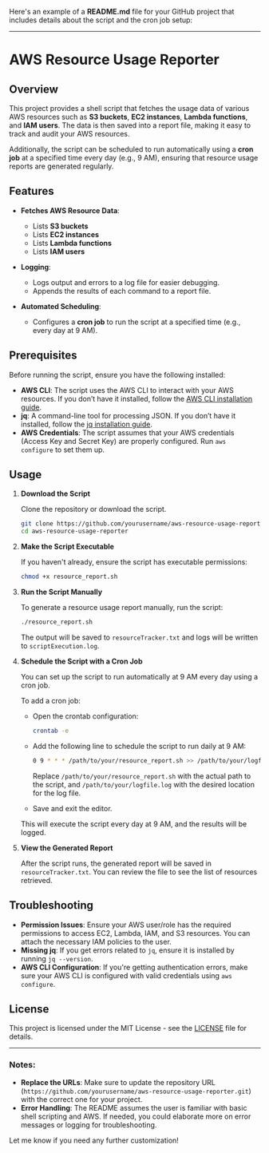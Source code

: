 Here's an example of a **README.md** file for your GitHub project that includes details about the script and the cron job setup:

---

# AWS Resource Usage Reporter

## Overview

This project provides a shell script that fetches the usage data of various AWS resources such as **S3 buckets**, **EC2 instances**, **Lambda functions**, and **IAM users**. The data is then saved into a report file, making it easy to track and audit your AWS resources.

Additionally, the script can be scheduled to run automatically using a **cron job** at a specified time every day (e.g., 9 AM), ensuring that resource usage reports are generated regularly.

## Features

- **Fetches AWS Resource Data**:
  - Lists **S3 buckets**
  - Lists **EC2 instances**
  - Lists **Lambda functions**
  - Lists **IAM users**

- **Logging**:
  - Logs output and errors to a log file for easier debugging.
  - Appends the results of each command to a report file.

- **Automated Scheduling**:
  - Configures a **cron job** to run the script at a specified time (e.g., every day at 9 AM).

## Prerequisites

Before running the script, ensure you have the following installed:

- **AWS CLI**: The script uses the AWS CLI to interact with your AWS resources. If you don’t have it installed, follow the [AWS CLI installation guide](https://docs.aws.amazon.com/cli/latest/userguide/install-cliv2.html).
- **jq**: A command-line tool for processing JSON. If you don’t have it installed, follow the [jq installation guide](https://stedolan.github.io/jq/download/).
- **AWS Credentials**: The script assumes that your AWS credentials (Access Key and Secret Key) are properly configured. Run `aws configure` to set them up.

## Usage

1. **Download the Script**

   Clone the repository or download the script.

   ```bash
   git clone https://github.com/yourusername/aws-resource-usage-reporter.git
   cd aws-resource-usage-reporter
   ```

2. **Make the Script Executable**

   If you haven't already, ensure the script has executable permissions:

   ```bash
   chmod +x resource_report.sh
   ```

3. **Run the Script Manually**

   To generate a resource usage report manually, run the script:

   ```bash
   ./resource_report.sh
   ```

   The output will be saved to `resourceTracker.txt` and logs will be written to `scriptExecution.log`.

4. **Schedule the Script with a Cron Job**

   You can set up the script to run automatically at 9 AM every day using a cron job.

   To add a cron job:
   - Open the crontab configuration:

     ```bash
     crontab -e
     ```

   - Add the following line to schedule the script to run daily at 9 AM:

     ```bash
     0 9 * * * /path/to/your/resource_report.sh >> /path/to/your/logfile.log 2>&1
     ```

     Replace `/path/to/your/resource_report.sh` with the actual path to the script, and `/path/to/your/logfile.log` with the desired location for the log file.

   - Save and exit the editor.

   This will execute the script every day at 9 AM, and the results will be logged.

5. **View the Generated Report**

   After the script runs, the generated report will be saved in `resourceTracker.txt`. You can review the file to see the list of resources retrieved.

## Troubleshooting

- **Permission Issues**: Ensure your AWS user/role has the required permissions to access EC2, Lambda, IAM, and S3 resources. You can attach the necessary IAM policies to the user.
- **Missing jq**: If you get errors related to `jq`, ensure it is installed by running `jq --version`.
- **AWS CLI Configuration**: If you're getting authentication errors, make sure your AWS CLI is configured with valid credentials using `aws configure`.

## License

This project is licensed under the MIT License - see the [LICENSE](LICENSE) file for details.

---

### Notes:
- **Replace the URLs**: Make sure to update the repository URL (`https://github.com/yourusername/aws-resource-usage-reporter.git`) with the correct one for your project.
- **Error Handling**: The README assumes the user is familiar with basic shell scripting and AWS. If needed, you could elaborate more on error messages or logging for troubleshooting.
  
Let me know if you need any further customization!
